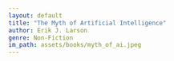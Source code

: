 ```yaml
---
layout: default
title: "The Myth of Artificial Intelligence"
author: Erik J. Larson
genre: Non-Fiction
im_path: assets/books/myth_of_ai.jpeg
---
```

